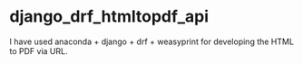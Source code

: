# django_drf_htmltopdf_api
I have used anaconda + django + drf + weasyprint for developing the HTML to PDF via URL. 
